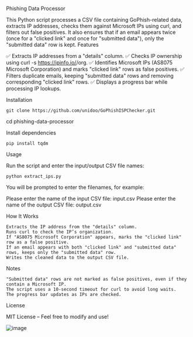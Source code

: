 Phishing Data Processor

This Python script processes a CSV file containing GoPhish-related data, extracts IP addresses, checks them against Microsoft IPs using curl, and filters out false positives. It also ensures that if an email appears twice (once for a "clicked link" and once for "submitted data"), only the "submitted data" row is kept.
Features

✅ Extracts IP addresses from a "details" column.
✅ Checks IP ownership using curl -s https://ipinfo.io/<IP>/org.
✅ Identifies Microsoft IPs (AS8075 Microsoft Corporation) and marks "clicked link" rows as false positives.
✅ Filters duplicate emails, keeping "submitted data" rows and removing corresponding "clicked link" rows.
✅ Displays a progress bar while processing IP lookups.

Installation


    git clone https://github.com/unidoo/GoPhishISPChecker.git

    
cd phishing-data-processor

Install dependencies

    pip install tqdm

Usage

Run the script and enter the input/output CSV file names:

    python extract_ips.py

You will be prompted to enter the filenames, for example:

Please enter the name of the input CSV file: input.csv
Please enter the name of the output CSV file: output.csv


How It Works

    Extracts the IP address from the "details" column.
    Runs curl to check the IP’s organization.
    If "AS8075 Microsoft Corporation" appears, marks the "clicked link" row as a false positive.
    If an email appears with both "clicked link" and "submitted data" rows, keeps only the "submitted data" row.
    Writes the cleaned data to the output CSV file.

Notes

    "Submitted data" rows are not marked as false positives, even if they contain a Microsoft IP.
    The script uses a 10-second timeout for curl to avoid long waits.
    The progress bar updates as IPs are checked.

License

MIT License – Feel free to modify and use!



![image](https://github.com/user-attachments/assets/2b15d6b0-f073-48ed-906a-7b024a33e4e9)

